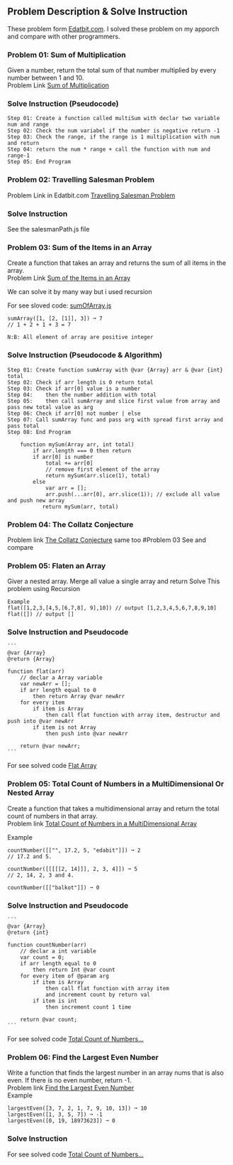 ## Problem Description & Solve Instruction

These problem form [Edatbit.com](https://www.edabit.com). I solved these problem on my apporch and compare with other programmers.

### Problem 01: Sum of Multiplication

Given a number, return the total sum of that number multiplied by every number between 1 and 10.  
Problem Link [Sum of Multiplication](https://edabit.com/challenge/W8R9CPBThreBBXYLS)

### Solve Instruction (Pseudocode)

    Step 01: Create a function called multiSum with declar two variable num and range
    Step 02: Check the num variabel if the number is negative return -1
    Step 03: Check the range, if the range is 1 multiplication with num and return
    Step 04: return the num * range + call the function with num and range-1
    Step 05: End Program

### Problem 02: Travelling Salesman Problem

Problem Link in Edatbit.com [Travelling Salesman Problem](https://edabit.com/challenge/r453y7c3vBQz4Rrbn)

### Solve Instruction

See the salesmanPath.js file

### Problem 03: Sum of the Items in an Array

Create a function that takes an array and returns the sum of all items in the array.  
Problem Link [Sum of the Items in an Array](https://edabit.com/challenge/27Toh4rACcmRvRLrb)

We can solve it by many way but i used recursion

For see sloved code: [sumOfArray.js](https://github.com/arman-pro/ds-algorithm/blob/main/Edabit/Recursion/Eassy/sumOfArray.js)

```
sumArray([1, [2, [1]], 3]) ➞ 7
// 1 + 2 + 1 + 3 = 7

N:B: All element of array are positive integer

```

### Solve Instruction (Pseudocode & Algorithm)

    Step 01: Create function sumArray with @var {Array} arr & @var {int} total
    Step 02: Check if arr length is 0 return total
    Step 03: Check if arr[0] value is a number
    Step 04:    then the number addition with total
    Step 05:    then call sumArray and slice first value from array and pass new total value as arg
    Step 06: Check if arr[0] not number | else
    Step 07: Call sumArray func and pass arg with spread first array and pass total
    Step 08: End Program

```
    function mySum(Array arr, int total)
        if arr.length === 0 then return
        if arr[0] is number
            total += arr[0]
            // remove first element of the array
            return mySum(arr.slice(1), total)
        else
            var arr = [];
            arr.push(...arr[0], arr.slice(1)); // exclude all value and push new array
           return mySum(arr, total)
```

### Problem 04: The Collatz Conjecture

Problem link [The Collatz Conjecture](https://edabit.com/challenge/PyLwHawLofXKZWw4i)
same too #Problem 03
See and compare

### Problem 05: Flaten an Array

Giver a nested array. Merge all value a single array and return
Solve This problem using Recursion

```
Example
flat([1,2,3,[4,5,[6,7,8], 9],10]) // output [1,2,3,4,5,6,7,8,9,10]
flat([]) // output []
```

### Solve Instruction and Pseudocode

    ```
    @var {Array}
    @return {Array}

    function flat(arr)
        // declar a Array variable
        var newArr = [];
        if arr length equal to 0
            then return Array @var newArr
        for every item
            if item is Array
                then call flat function with array item, destructur and push into @var newArr
            if item is not Array
                then push into @var newArr

        return @var newArr;
    ```

For see solved code [Flat Array](https://github.com/arman-pro/ds-algorithm/tree/main/Edabit/Recursion/Eassy/flat.js)

### Problem 05: Total Count of Numbers in a MultiDimensional Or Nested Array

Create a function that takes a multidimensional array and return the total count of numbers in that array.  
Problem link [Total Count of Numbers in a MultiDimensional Array](https://edabit.com/challenge/6dC7GRf5SsbsNvYdk)

Example

```
countNumber([["", 17.2, 5, "edabit"]]) ➞ 2
// 17.2 and 5.

countNumber([[[[[2, 14]]], 2, 3, 4]]) ➞ 5
// 2, 14, 2, 3 and 4.

countNumber([["balkot"]]) ➞ 0
```

### Solve Instruction and Pseudocode

    ```
    @var {Array}
    @return {int}

    function countNumber(arr)
        // declar a int variable
        var count = 0;
        if arr length equal to 0
            then return Int @var count
        for every item of @param arg
            if item is Array
                then call flat function with array item
                and increment count by return val
            if item is int
                then increment count 1 time

        return @var count;
    ```

For see solved code [Total Count of Numbers...](https://github.com/arman-pro/ds-algorithm/tree/main/Edabit/Recursion/Eassy/countNumber.js)

### Problem 06: Find the Largest Even Number

Write a function that finds the largest number in an array nums that is also even. If there is no even number, return -1.  
Problem link [Find the Largest Even Number](https://edabit.com/challenge/DX898Gd3L6QXAWMSf)  
Example

```
largestEven([3, 7, 2, 1, 7, 9, 10, 13]) ➞ 10
largestEven([1, 3, 5, 7]) ➞ -1
largestEven([0, 19, 18973623]) ➞ 0
```

### Solve Instruction

For see solved code [Total Count of Numbers...](https://github.com/arman-pro/ds-algorithm/tree/main/Edabit/Recursion/Eassy/largestEvenNumber.js)
